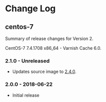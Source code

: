 # Change Log

## centos-7

Summary of release changes for Version 2.

CentOS-7 7.4.1708 x86_64 - Varnish Cache 6.0.

### 2.1.0 - Unreleased

- Updates source image to [2.4.0](https://github.com/jdeathe/centos-ssh/releases/tag/2.4.0).

### 2.0.0 - 2018-06-22

- Initial release